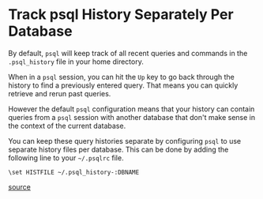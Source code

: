# Track psql History Separately Per Database

By default, `psql` will keep track of all recent queries and commands in the `.psql_history` file in your home directory.

When in a `psql` session, you can hit the `Up` key to go back through the history to find a previously entered query. That means you can quickly retrieve and rerun past queries.

However the default `psql` configuration means that your history can contain queries from a `psql` session with another database that don't make sense in the context of the current database.

You can keep these query histories separate by configuring `psql` to use separate history files per database. This can be done by adding the following line to your `~/.psqlrc` file.

```
\set HISTFILE ~/.psql_history-:DBNAME
```

[source](https://github.com/hashrocket/dotmatrix/commit/1bd581db3a7192eb7aaa766a97e4b4b82d544067)
